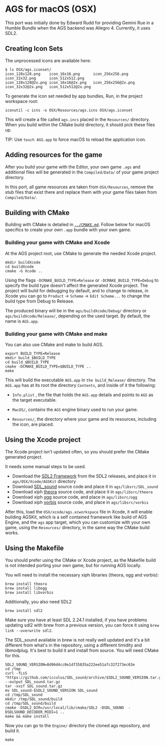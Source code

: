 # AGS for macOS (OSX)

This port was initially done by Edward Rudd for providing Gemini Rue in a Humble Bundle when the AGS backend was Allegro 4. Currently, it uses SDL2.

## Creating Icon Sets

The unprocessed icons are available here:

    $ ls OSX/ags.iconset/
    icon_128x128.png	icon_16x16.png		icon_256x256.png	icon_32x32.png		icon_512x512.png
    icon_128x128@2x.png	icon_16x16@2x.png	icon_256x256@2x.png	icon_32x32@2x.png	icon_512x512@2x.png

To generate the icon set needed by app bundles, Run, in the project workspace root:

    iconutil -c icns -o OSX/Resources/ags.icns OSX/ags.iconset

This will create a file called `ags.incs` placed in the `Resources/` directory.
When you build within the CMake build directory, it should pick these files up.

TIP: Use `touch AGS.app` to force macOS to reload the application icon.


## Adding resources for the game

After you build your game with the Editor, your own game `.ags` and additional files will be generated in the `Compiled/Data/` of your game project directory.

In this port, all game resources are taken from `OSX/Resources`, remove the stub files that exist there and replace them with your game files taken from `Compiled/Data/`.


## Building with CMake

Building with CMake is detailed in [`../CMAKE.md`](../CMAKE.md). Follow below for macOS specifics to create your own `.app` bundle with your own game.

### Building your game with CMake and Xcode

At the AGS project root, use CMake to generate the needed Xcode project.
```
mkdir buildXcode
cd buildXcode
cmake -G Xcode ..
```

Using the flags `-DCMAKE_BUILD_TYPE=Release` or `-DCMAKE_BUILD_TYPE=Debug` to specify the build type doesn't affect the generated Xcode project. 
The project will build for debugging by default, and to change to release, in Xcode you can go to `Product` -> `Scheme` -> `Edit Scheme...` to change the build type from Debug to Release.

The produced binary will be in the `ags/buildXcode/Debug/` directory or `ags/buildXcode/Release/`, depending on the used target. 
By default, the name is `AGS.app`.


### Building your game with CMake and make

You can also use CMake and make to build AGS. 

```
export BUILD_TYPE=Release
mkdir build_$BUILD_TYPE
cd build_$BUILD_TYPE
cmake -DCMAKE_BUILD_TYPE=$BUILD_TYPE ..
make
```

This will build the executable `AGS.app` in `the build_Release/` directory. The `AGS.app` has at its root the directory `Contents`, and inside of it the following:

- `Info.plist` , the file that holds the `AGS.app` details and points to `AGS` as the target executable.

- `MacOS/`, contains the `AGS` engine binary used to run your game.

- `Resources/`, the directory where your game and its resources, including the icon, are placed.


## Using the Xcode project

The Xcode project isn't updated often, so you should prefer the CMake generated project. 

It needs some manual steps to be used.

- Download the [SDL2 Framework](https://github.com/libsdl-org/SDL/releases/download/release-2.24.1/SDL2-2.24.1.dmg) from the SDL2 releases, and place it in `ags/OSX/Xcode/AGSKit` directory
- Download [SDL_sound](https://github.com/icculus/SDL_sound/archive/8d96d4cc0e1df35835a222ee51a7c32f273ec63e.zip) source code and place it in `ags/libsrc/SDL_sound`
- Download xiph [theora](https://github.com/xiph/theora/archive/7180717276af1ebc7da15c83162d6c5d6203aabf.tar.gz) source code, and place it in `ags/libsrc/theora`
- Download xiph [ogg](https://github.com/xiph/ogg/archive/refs/tags/v1.3.5.tar.gz		) source code, and place in `ags/libsrc/ogg`
- Download xiph [vorbis](https://github.com/xiph/vorbis/archive/84c023699cdf023a32fa4ded32019f194afcdad0.tar.gz) source code, and place in `ags/libsrc/vorbis`

After this, load the `OSX/xcode/ags.xcworkspace` file in Xcode, it will enable building AGSKit, which is a self contained framework like build of AGS Engine, and the `ags` app target, which you can customize with your own game, using the `Resources/` directory, in the same way the CMake build works.


## Using the Makefile

You should prefer using the CMake or Xcode project, as the Makefile build is not intended porting your own game, but for running AGS locally. 

You will need to install the necessary xiph libraries (theora, ogg and vorbis):

    brew install theora
    brew install libogg
    brew install libvorbis
    
Additionally, you also need SDL2

    brew install sdl2
    
Make sure you have at least SDL 2.24.1 installed, if you have problems updating sdl2 with brew from a previous version, you can force it using `brew link --overwrite sdl2`.

The SDL_sound available in brew is not really well updated and it's a bit different from what's in the repository, using a different timidity and libmodplug. It's best to build it and install from source. You will need CMake for this.

    SDL2_SOUND_VERSION=8d96d4cc0e1df35835a222ee51a7c32f273ec63e
    cd /tmp
    curl -fLsS "https://github.com/icculus/SDL_sound/archive/$SDL2_SOUND_VERSION.tar.gz" --output SDL_sound.tar.gz
    tar -xvzf SDL_sound.tar.gz
    mv SDL_sound-$SDL2_SOUND_VERSION SDL_sound
    cd /tmp/SDL_sound
    mkdir /tmp/SDL_sound/build
    cd /tmp/SDL_sound/build
    cmake -DSDL2_DIR=/usr/local/lib/cmake/SDL2 -DSDL_SOUND  -DSDLSOUND_DECODER_MIDI=1 ..  
    make && make install

Now you can go to the `Engine/` directory the cloned ags repository, and build it.

    make
